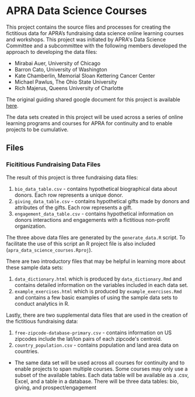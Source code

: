 # APRA Data Science Courses

This project contains the source files and processes for creating the fictitious data for APRA’s fundraising data science online learning courses and workshops. This project was initiated by APRA's Data Science Committee and a subcommittee with the following members developed the approach to developing the data files: 

- Mirabai Auer, University of Chicago
- Barron Cato, University of Washington
- Kate Chamberlin, Memorial Sloan Kettering Cancer Center  
- Michael Pawlus, The Ohio State University
- Rich Majerus, Queens University of Charlotte

The original guiding shared google document for this project is available [here](https://docs.google.com/document/d/14Q5OgUMnprLiF6E7baLXWvLBTaRbXt077KvrXZ_w33Q/edit). 

The data sets created in this project will be used across a series of online learning programs and courses for APRA for continuity and to enable projects to be cumulative.  

## Files 

### Ficititious Fundraising Data Files

The result of this project is three fundraising data files:

1. `bio_data_table.csv` - contains hypothetical biographical data about donors. Each row represents a unique donor. 
2. `giving_data_table.csv` - contains hypothetical gifts made by donors and attributes of the gifts. Each row represents a gift. 
3. `engagement_data_table.csv` - contains hypothetical information on donors interactions and engagements with a fictitious non-profit organization. 

The three above data files are generated by the `generate_data.R` script. To facilitate the use of this script an R project file is also included (`apra_data_science_courses.Rproj`).

There are two introductory files that may be helpful in learning more about these sample data sets:

1. `data_dictionary.html` which is produced by `data_dictionary.Rmd` and contains detailed information on the variables included in each data set. 
2. `example_exercises.html` which is produced by `example_exercises.Rmd` and contains a few basic examples of using the sample data sets to conduct analytics in R. 

Lastly, there are two supplemental data files that are used in the creation of the fictitious fundraising data: 

1. `free-zipcode-database-primary.csv` - contains information on US zipcodes include the lat/lon pairs of each zipcode's centroid. 
2. `country_population.csv` - contains population and land area data on countries. 




- The same data set will be used across all courses for continuity and to enable projects to span multiple courses. 
Some courses may only use a subset of the available tables. 
Each data table will be available as a .csv, Excel, and a table in a database. 
There will be three data tables: bio, giving, and prospect/engagement
